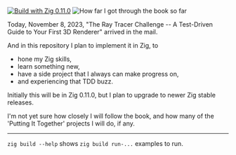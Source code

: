 [![Build with Zig 0.11.0](https://github.com/marnix/zig-ray-tracer-challenge-marnix/actions/workflows/ci-workflow.yaml/badge.svg?branch=main)](https://github.com/marnix/zig-ray-tracer-challenge-marnix/actions?query=branch%3Amain)
![How far I got through the book so far](https://badgen.net/github/tag/marnix/zig-ray-tracer-challenge-marnix)

Today, November 8, 2023, "The Ray Tracer Challenge --
A Test-Driven Guide to Your First 3D Renderer"
arrived in the mail.

And in this repository I plan to implement it in Zig, to

- hone my Zig skills,
- learn something new,
- have a side project that I always can make progress on,
- and experiencing that TDD buzz.

Initially this will be in Zig 0.11.0,
but I plan to upgrade to newer Zig stable releases.

I'm not yet sure how closely I will follow the book,
and how many of the 'Putting It Together' projects I will do, if any.

----

`zig build --help` shows `zig build run-...` examples to run.
